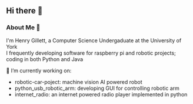 ## Hi there 👋

### About Me 🚀  
I'm Henry Gillett, a Computer Science Undergaduate at the University of York  
I frequently developing software for raspberry pi and robotic projects; coding in both Python and Java

🔭 I’m currently working on:
- robotic-car-poject: machine vision AI powered robot
- python_usb_robotic_arm: developing GUI for controlling robotic arm
- internet_radio: an internet powered radio player implemented in python
<!--
**Starman7312/Starman7312** is a ✨ _special_ ✨ repository because its `README.md` (this file) appears on your GitHub profile.

Here are some ideas to get you started:

- 🔭 I’m currently working on ...
- 🌱 I’m currently learning ...
- 👯 I’m looking to collaborate on ...
- 🤔 I’m looking for help with ...
- 💬 Ask me about ...
- 📫 How to reach me: ...
- 😄 Pronouns: ...
- ⚡ Fun fact: ...
-->

